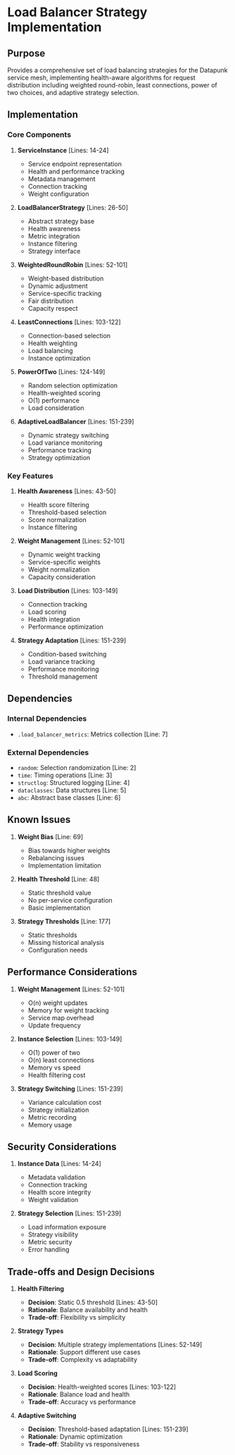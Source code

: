 # Load Balancer Strategy Implementation

## Purpose

Provides a comprehensive set of load balancing strategies for the Datapunk service mesh, implementing health-aware algorithms for request distribution including weighted round-robin, least connections, power of two choices, and adaptive strategy selection.

## Implementation

### Core Components

1. **ServiceInstance** [Lines: 14-24]

   - Service endpoint representation
   - Health and performance tracking
   - Metadata management
   - Connection tracking
   - Weight configuration

2. **LoadBalancerStrategy** [Lines: 26-50]

   - Abstract strategy base
   - Health awareness
   - Metric integration
   - Instance filtering
   - Strategy interface

3. **WeightedRoundRobin** [Lines: 52-101]

   - Weight-based distribution
   - Dynamic adjustment
   - Service-specific tracking
   - Fair distribution
   - Capacity respect

4. **LeastConnections** [Lines: 103-122]

   - Connection-based selection
   - Health weighting
   - Load balancing
   - Instance optimization

5. **PowerOfTwo** [Lines: 124-149]

   - Random selection optimization
   - Health-weighted scoring
   - O(1) performance
   - Load consideration

6. **AdaptiveLoadBalancer** [Lines: 151-239]
   - Dynamic strategy switching
   - Load variance monitoring
   - Performance tracking
   - Strategy optimization

### Key Features

1. **Health Awareness** [Lines: 43-50]

   - Health score filtering
   - Threshold-based selection
   - Score normalization
   - Instance filtering

2. **Weight Management** [Lines: 52-101]

   - Dynamic weight tracking
   - Service-specific weights
   - Weight normalization
   - Capacity consideration

3. **Load Distribution** [Lines: 103-149]

   - Connection tracking
   - Load scoring
   - Health integration
   - Performance optimization

4. **Strategy Adaptation** [Lines: 151-239]
   - Condition-based switching
   - Load variance tracking
   - Performance monitoring
   - Threshold management

## Dependencies

### Internal Dependencies

- `.load_balancer_metrics`: Metrics collection [Line: 7]

### External Dependencies

- `random`: Selection randomization [Line: 2]
- `time`: Timing operations [Line: 3]
- `structlog`: Structured logging [Line: 4]
- `dataclasses`: Data structures [Line: 5]
- `abc`: Abstract base classes [Line: 6]

## Known Issues

1. **Weight Bias** [Line: 69]

   - Bias towards higher weights
   - Rebalancing issues
   - Implementation limitation

2. **Health Threshold** [Line: 48]

   - Static threshold value
   - No per-service configuration
   - Basic implementation

3. **Strategy Thresholds** [Line: 177]
   - Static thresholds
   - Missing historical analysis
   - Configuration needs

## Performance Considerations

1. **Weight Management** [Lines: 52-101]

   - O(n) weight updates
   - Memory for weight tracking
   - Service map overhead
   - Update frequency

2. **Instance Selection** [Lines: 103-149]

   - O(1) power of two
   - O(n) least connections
   - Memory vs speed
   - Health filtering cost

3. **Strategy Switching** [Lines: 151-239]
   - Variance calculation cost
   - Strategy initialization
   - Metric recording
   - Memory usage

## Security Considerations

1. **Instance Data** [Lines: 14-24]

   - Metadata validation
   - Connection tracking
   - Health score integrity
   - Weight validation

2. **Strategy Selection** [Lines: 151-239]
   - Load information exposure
   - Strategy visibility
   - Metric security
   - Error handling

## Trade-offs and Design Decisions

1. **Health Filtering**

   - **Decision**: Static 0.5 threshold [Lines: 43-50]
   - **Rationale**: Balance availability and health
   - **Trade-off**: Flexibility vs simplicity

2. **Strategy Types**

   - **Decision**: Multiple strategy implementations [Lines: 52-149]
   - **Rationale**: Support different use cases
   - **Trade-off**: Complexity vs adaptability

3. **Load Scoring**

   - **Decision**: Health-weighted scores [Lines: 103-122]
   - **Rationale**: Balance load and health
   - **Trade-off**: Accuracy vs performance

4. **Adaptive Switching**
   - **Decision**: Threshold-based adaptation [Lines: 151-239]
   - **Rationale**: Dynamic optimization
   - **Trade-off**: Stability vs responsiveness
